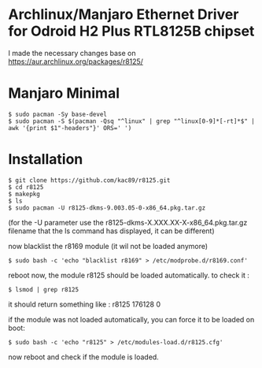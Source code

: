 # Archlinux/Manjaro Ethernet Driver for Odroid H2 Plus RTL8125B chipset

I made the necessary changes base on https://aur.archlinux.org/packages/r8125/

# Manjaro Minimal
```
$ sudo pacman -Sy base-devel
$ sudo pacman -S $(pacman -Qsq "^linux" | grep "^linux[0-9]*[-rt]*$" | awk '{print $1"-headers"}' ORS=' ') 
```

# Installation

```
$ git clone https://github.com/kac89/r8125.git
$ cd r8125
$ makepkg
$ ls
$ sudo pacman -U r8125-dkms-9.003.05-0-x86_64.pkg.tar.gz
```
(for the -U parameter use the r8125-dkms-X.XXX.XX-X-x86_64.pkg.tar.gz filename that the ls command has displayed, it can be different)


now blacklist the r8169 module (it wil not be loaded anymore)
```
$ sudo bash -c 'echo "blacklist r8169" > /etc/modprobe.d/r8169.conf'
```

reboot now, the module r8125 should be loaded automatically.
to check it :
```
$ lsmod | grep r8125
```
it should return something like : r8125                 176128  0

if the module was not loaded automatically, you can force it to be loaded on boot:
```
$ sudo bash -c 'echo "r8125" > /etc/modules-load.d/r8125.cfg'
```
now reboot and check if the module is loaded.
